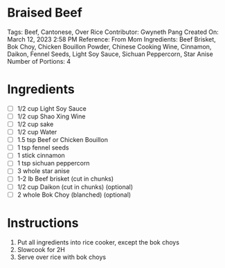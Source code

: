 # Braised Beef

Tags: Beef, Cantonese, Over Rice
Contributor: Gwyneth Pang
Created On: March 12, 2023 2:58 PM
Reference: From Mom
Ingredients: Beef Brisket, Bok Choy, Chicken Bouillon Powder, Chinese Cooking Wine, Cinnamon, Daikon, Fennel Seeds, Light Soy Sauce, Sichuan Peppercorn, Star Anise
Number of Portions: 4

# Ingredients

- [ ]  1/2 cup Light Soy Sauce
- [ ]  1/2 cup Shao Xing Wine
- [ ]  1/2 cup sake
- [ ]  1/2 cup Water
- [ ]  1.5 tsp Beef or Chicken Bouillon
- [ ]  1 tsp fennel seeds
- [ ]  1 stick cinnamon
- [ ]  1 tsp sichuan peppercorn
- [ ]  3 whole star anise
- [ ]  1-2 lb Beef brisket (cut in chunks)
- [ ]  1/2 cup Daikon (cut in chunks) (optional)
- [ ]  2 whole Bok Choy (blanched) (optional)

# Instructions

1. Put all ingredients into rice cooker, except the bok choys
2. Slowcook for 2H
3. Serve over rice with bok choys